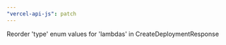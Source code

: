 ```yaml
---
"vercel-api-js": patch
---
```


Reorder 'type' enum values for 'lambdas' in CreateDeploymentResponse